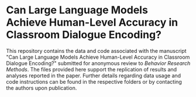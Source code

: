 # Can Large Language Models Achieve Human-Level Accuracy in Classroom Dialogue Encoding?

This repository contains the data and code associated with the manuscript "Can Large Language Models Achieve Human-Level Accuracy in Classroom Dialogue Encoding?" submitted for anonymous review to *Behavior Research Methods*. The files provided here support the replication of results and analyses reported in the paper. Further details regarding data usage and code instructions can be found in the respective folders or by contacting the authors upon publication.

